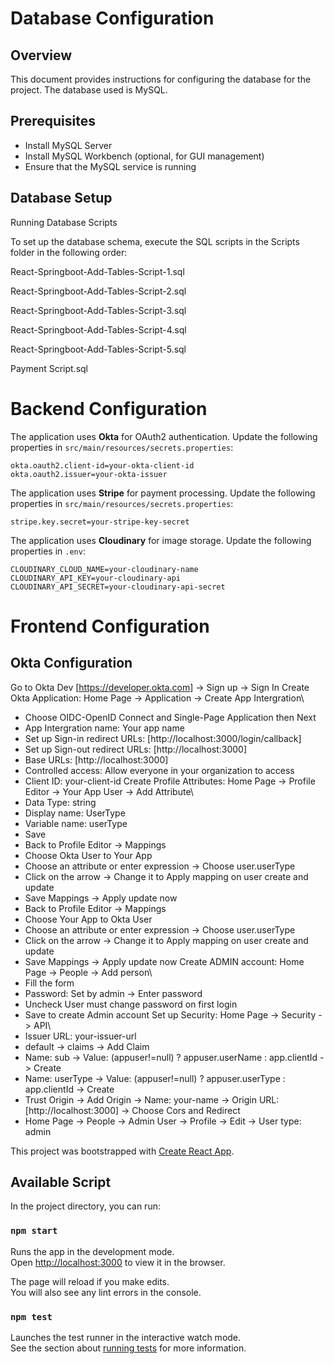 # Database Configuration

## Overview
This document provides instructions for configuring the database for the project. The database used is MySQL.

## Prerequisites
- Install MySQL Server
- Install MySQL Workbench (optional, for GUI management)
- Ensure that the MySQL service is running

## Database Setup

Running Database Scripts

To set up the database schema, execute the SQL scripts in the Scripts folder in the following order:

React-Springboot-Add-Tables-Script-1.sql

React-Springboot-Add-Tables-Script-2.sql

React-Springboot-Add-Tables-Script-3.sql

React-Springboot-Add-Tables-Script-4.sql

React-Springboot-Add-Tables-Script-5.sql

Payment Script.sql


# Backend Configuration

The application uses **Okta** for OAuth2 authentication. Update the following properties in `src/main/resources/secrets.properties`:

```
okta.oauth2.client-id=your-okta-client-id
okta.oauth2.issuer=your-okta-issuer
```

The application uses **Stripe** for payment processing. Update the following properties in `src/main/resources/secrets.properties`:

```
stripe.key.secret=your-stripe-key-secret
```

The application uses **Cloudinary** for image storage. Update the following properties in `.env`:

```
CLOUDINARY_CLOUD_NAME=your-cloudinary-name
CLOUDINARY_API_KEY=your-cloudinary-api
CLOUDINARY_API_SECRET=your-cloudinary-api-secret
```


# Frontend Configuration
## Okta Configuration
Go to Okta Dev [https://developer.okta.com] -> Sign up -> Sign In
Create Okta Application: Home Page -> Application -> Create App Intergration\
- Choose OIDC-OpenID Connect and Single-Page Application then Next
- App Intergration name: Your app name
- Set up Sign-in redirect URLs: [http://localhost:3000/login/callback]
- Set up Sign-out redirect URLs: [http://localhost:3000]
- Base URLs: [http://localhost:3000]
- Controlled access: Allow everyone in your organization to access
- Client ID: your-client-id
Create Profile Attributes: Home Page -> Profile Editor -> Your App User -> Add Attribute\
- Data Type: string
- Display name: UserType
- Variable name: userType
- Save
- Back to Profile Editor -> Mappings
- Choose Okta User to Your App
- Choose an attribute or enter expression -> Choose user.userType
- Click on the arrow -> Change it to Apply mapping on user create and update
- Save Mappings -> Apply update now
- Back to Profile Editor -> Mappings
- Choose Your App to Okta User
- Choose an attribute or enter expression -> Choose user.userType
- Click on the arrow -> Change it to Apply mapping on user create and update
- Save Mappings -> Apply update now
Create ADMIN account: Home Page -> People -> Add person\
- Fill the form
- Password: Set by admin -> Enter password
- Uncheck User must change password on first login
- Save to create Admin account
Set up Security: Home Page -> Security -> API\
- Issuer URL: your-issuer-url
- default -> claims -> Add Claim
- Name: sub -> Value: (appuser!=null) ? appuser.userName : app.clientId -> Create
- Name: userType -> Value: (appuser!=null) ? appuser.userType : app.clientId -> Create
- Trust Origin -> Add Origin -> Name: your-name -> Origin URL: [http://localhost:3000] -> Choose Cors and Redirect 
- Home Page -> People -> Admin User -> Profile -> Edit -> User type: admin

This project was bootstrapped with [Create React App](https://github.com/facebook/create-react-app).

## Available Script

In the project directory, you can run:

### `npm start`

Runs the app in the development mode.\
Open [http://localhost:3000](http://localhost:3000) to view it in the browser.

The page will reload if you make edits.\
You will also see any lint errors in the console.

### `npm test`

Launches the test runner in the interactive watch mode.\
See the section about [running tests](https://facebook.github.io/create-react-app/docs/running-tests) for more information.
